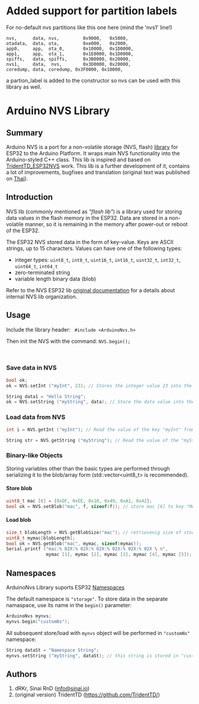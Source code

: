Added support for partition labels
=====================================
For no-default nvs partitions like this one here (mind the 'nvs1' line!)

`nvs,      data, nvs,   	  0x9000,   0x5000,`<br>
`otadata,  data, ota,   	  0xe000,   0x2000,`<br>
`app0,     app,  ota_0, 	  0x10000,  0x1D0000,`<br>
`app1,     app,  ota_1, 	  0x1E0000, 0x1D0000,`<br>
`spiffs,   data, spiffs,	  0x3B0000, 0x20000,`<br>
`nvs1,     data,  nvs,  	  0x3D0000, 0x20000,`<br>
`coredump, data, coredump, 0x3F0000, 0x10000,`<br>

a partion_label is added to the constructor so nvs can be used with this library as well.

Arduino NVS Library
==========================

## Summary
Arduino NVS is a port for a non-volatile storage (NVS, flash) [library](https://docs.espressif.com/projects/esp-idf/en/latest/api-reference/storage/nvs_flash.html) for ESP32 to the Arduino Platform. It wraps main NVS functionality into the Arduino-styled C++ class.
This lib is inspired and based on [TridentTD_ESP32NVS](https://github.com/TridentTD/TridentTD_ESP32NVS)  work. This lib is a further development of it, contains a lot of improvements, bugfixes and translation (original text was published on [Thai](https://en.wikipedia.org/wiki/Thai_language)).



## Introduction

NVS lib (commonly mentioned as *"flash lib"*) is a library used for storing data  values in the flash memory in the ESP32. Data are stored in a non-volatile manner, so it is remaining in the memory after power-out or reboot of the ESP32.

The ESP32 NVS stored data in the form of key-value. Keys are ASCII strings, up to 15 characters. Values can have one of the following types:

- integer types: `uint8_t`, `int8_t`, `uint16_t`, `int16_t`, `uint32_t`, `int32_t`, `uint64_t`, `int64_t`
- zero-terminated string
- variable length binary data (blob)

Refer to the NVS ESP32 lib [original documentation](https://docs.espressif.com/projects/esp-idf/en/latest/api-reference/storage/nvs_flash.html#internals) for a details about internal NVS lib organization.



## Usage

Include the library header: ` #include <ArduinoNvs.h>` 

Then init the NVS with the command: `NVS.begin();`

  

### Save data in NVS


```c++
bool ok; 
ok = NVS.setInt ("myInt", 23); // Stores the integer value 23 into the key named "myInt" on the NVS

String data1 = "Hello String";
ok = NVS.setString ("myString", data); // Store the data value into the key named "myString" on the NVS
```


### Load data from NVS

```c++
int i = NVS.getInt ("myInt"); // Read the value of the key "myInt" from the NVS

String str = NVS.getString ("myString"); // Read the value of the "myString" key from the NVS 
```


### Binary-like Objects ###

Storing  variables other than the basic types are performed through serializing it to the blob/array form (std::vector<uint8_t> is recommended). 

#### Store blob
```c++
uint8_t mac [6] = {0xDF, 0xEE, 0x10, 0x49, 0xA1, 0x42};
bool ok = NVS.setBlob("mac", f, sizeof(f)); // store mac [6] to key "MAC" on NVS
```

#### Load blob
```c++
size_t blobLength = NVS.getBlobSize("mac"); // retrievenig size of stored blob
uint8_t mymac[blobLength];
bool ok = NVS.getBlob("mac", mymac, sizeof(mymac));
Serial.printf ("mac:% 02X:% 02X:% 02X:% 02X:% 02X:% 02X \ n",
               mymac [1], mymac [2], mymac [3], mymac [4], mymac [5]);              
```



## Namespaces

ArduinoNvs Library suports ESP32 [Namespaces](https://docs.espressif.com/projects/esp-idf/en/latest/api-reference/storage/nvs_flash.html#namespaces)

The default namespace is `"storage"`. To store data in the separate namaspace, use its name in the `begin()` parameter:

```c++
ArduinoNvs mynvs;
mynvs.begin("customNs");
```

All subsequent store/load  with `mynvs` object  will be performed in `"customNs"` namespace:
```c++
String dataSt = "Namespace String";
mynvs.setString ("myString", dataSt); // this string is stored in "customNs" namespace
```

## Authors
1. dRKr, Sinai RnD (<info@sinai.io>)
2. (original version) TridentTD (https://github.com/TridentTD/)
